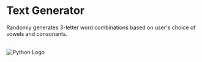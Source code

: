 # Text Generator
Randomly generates 3-letter word combinations based on user's choice of vowels and consonants.
<br>
<br>

![Python Logo](https://github.com/Lylio/images/blob/master/python-logo.png)
